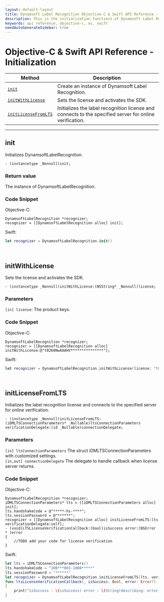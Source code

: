 ```yaml
---
layout: default-layout
title: Dynamsoft Label Recognition Objective-C & Swift API Reference - Initialization
description: This is the initialization functions of Dynamsoft Label Recognition for Objective-C & Swift API Reference.
keywords: api reference, objective-c, oc, swift
needAutoGenerateSidebar: true
---
```


# Objective-C & Swift API Reference - Initialization

| Method               | Description |
|----------------------|-------------|
  | [`init`](#init) | Create an instance of Dynamsoft Label Recognition. |
  | [`initWithLicense`](#initWithLicense) | Sets the license and activates the SDK. |
  | [`initLicenseFromLTS`](#initlicensefromlts) | Initializes the label recognition license and connects to the specified server for online verification. |

  ---

## init

Initializes DynamsoftLabelRecognition.

```objc
- (instancetype _Nonnull)init;
```

### Return value
The instance of DynamsoftLabelRecognition.

### Code Snippet

Objective-C:

```objc
DynamsoftLabelRecognition *recognizer;
recognizer = [[DynamsoftLabelRecognition alloc] init];
```
Swift:

```Swift
let recognizer = DynamsoftLabelRecognition.init()
```


&nbsp;


## initWithLicense
Sets the license and activates the SDK.

```objc
- (instancetype _Nonnull)initWithLicense:(NSString* _Nonnull)license;
```   

### Parameters
`[in] license`: The product keys.


### Code Snippet
Objective-C:
```objc
DynamsoftLabelRecognition *recognizer;
recognizer = [[DynamsoftLabelRecognition alloc] initWithLicense:@"t0260NwAAAHV***************"];
```
Swift:
```Swift
let recognizer = DynamsoftLabelRecognition.initWithLicense(license: "t0260NwAAAHV***************")
```

&nbsp;


## initLicenseFromLTS
Initializes the label recognition license and connects to the specified server for online verification.

```objc
- (instancetype _Nonnull)initLicenseFromLTS:(iDMLTSConnectionParameters* _Nullable)ltsConnectionParameters verificationDelegate:(id _Nullable)connectionDelegate;
```   

### Parameters
`[in] ltsConnectionParameters` The struct iDMLTSConnectionParameters with customized settings.  
`[in,out] connectionDelegate` The delegate to handle callback when license server returns.

### Code Snippet
Objective-C:
```objc
DynamsoftLabelRecognition *recognizer;
iDMLTSConnectionParameters* lts = [[iDMLTSConnectionParameters alloc] init];
lts.handshakeCode = @"*****-hs-****";
lts.sessionPassword = @"******";
recognizer = [[DynamsoftLabelRecognition alloc] initLicenseFromLTS:lts verificationDelegate:self];
- (void)LTSLicenseVerificationCallback:(bool)isSuccess error:(NSError * )error
{
    //TODO add your code for license verification
}
```
Swift:
```Swift
let lts = iDMLTSConnectionParameters()
lts.handshakeCode = "200***001-1000*****"
lts.sessionPassword = "******"
let recognizer = DynamsoftLabelRecognition.initLicenseFromLTS(lts, verificationDelegate: self)
func ltsLicenseVerificationCallback(_ isSuccess: Bool, error: Error?)
{
    print("isSuccess : \(isSuccess) error : \(String(describing: error))")
}
```
&nbsp;

